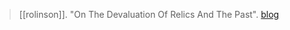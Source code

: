 > [[rolinson]]. "On The Devaluation Of Relics And The Past". [blog](https://aryaakasha.com/2019/11/18/on-the-devaluation-of-relics-and-the-past/)